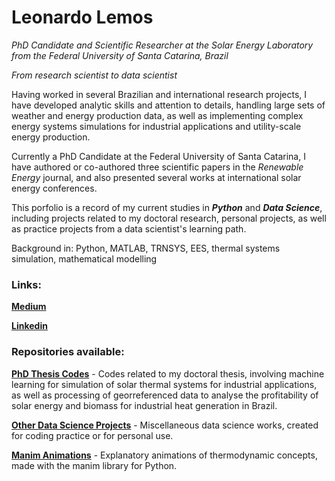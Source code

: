 # Leonardo Lemos

*PhD Candidate and Scientific Researcher at the Solar Energy Laboratory from the Federal University of Santa Catarina, Brazil*

*From research scientist to data scientist*

Having worked in several Brazilian and international research projects, I have developed analytic skills and attention to details, handling large sets of weather and energy production data, as well as implementing complex energy systems simulations for industrial applications and utility-scale energy production. 

Currently a PhD Candidate at the Federal University of Santa Catarina, I have authored or co-authored three scientific papers in the *Renewable Energy* journal, and also presented several works at international solar energy conferences.

This porfolio is a record of my current studies in ***Python*** and ***Data Science***, including projects related to my doctoral research, personal projects, as well as practice projects from a data scientist's learning path.

Background in: Python, MATLAB, TRNSYS, EES, thermal systems simulation, mathematical modelling

### Links:

**[Medium](https://medium.com/@leonardo.f.l.lemos)**

**[Linkedin](https://www.linkedin.com/in/leonardo-lacerda-lemos/)**

### Repositories available:

**[PhD Thesis Codes](https://github.com/L-Lemos/phd_thesis)** - Codes related to my doctoral thesis, involving machine learning for simulation of solar thermal systems for industrial applications, as well as processing of georreferenced data to analyse the profitability of solar energy and biomass for industrial heat generation in Brazil.

**[Other Data Science Projects](https://github.com/L-Lemos/data_science_projects)** - Miscellaneous data science works, created for coding practice or for personal use.

**[Manim Animations](https://github.com/L-Lemos/manim-animations)** - Explanatory animations of thermodynamic concepts, made with the manim library for Python.

